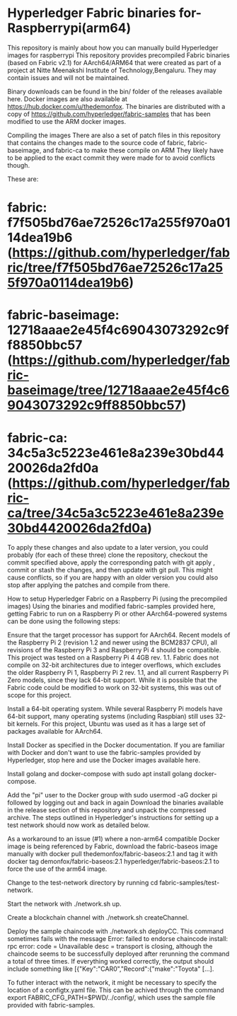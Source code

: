 # Hyperledger Fabric binaries for-Raspberrypi(arm64)
This repository is mainly about how you can manually build Hyperledger images for raspberrypi
This repository provides precompiled Fabric binaries (based on Fabric v2.1) for AArch64/ARM64 that were created as part of a project at Nitte Meenakshi Institute of Technology,Bengaluru. They may contain issues and will not be maintained.

Binary downloads can be found in the bin/ folder of the releases available here. Docker images are also available at https://hub.docker.com/u/thedemonfox.
The binaries are distributed with a copy of https://github.com/hyperledger/fabric-samples that has been modified to use the ARM docker images.

Compiling the images
There are also a set of patch files in this repository that contains the changes made to the source code of fabric, fabric-baseimage, and fabric-ca to make these compile on ARM They likely have to be applied to the exact commit they were made for to avoid conflicts though.

These are:

# fabric: f7f505bd76ae72526c17a255f970a0114dea19b6 (https://github.com/hyperledger/fabric/tree/f7f505bd76ae72526c17a255f970a0114dea19b6)
# fabric-baseimage: 12718aaae2e45f4c69043073292c9ff8850bbc57 (https://github.com/hyperledger/fabric-baseimage/tree/12718aaae2e45f4c69043073292c9ff8850bbc57)
# fabric-ca: 34c5a3c5223e461e8a239e30bd4420026da2fd0a (https://github.com/hyperledger/fabric-ca/tree/34c5a3c5223e461e8a239e30bd4420026da2fd0a)

To apply these changes and also update to a later version, you could probably (for each of these three) clone the repository, checkout the commit specified above, apply the corresponding patch with git apply <patch file>, commit or stash the changes, and then update with git pull. This might cause conflicts, so if you are happy with an older version you could also stop after applying the patches and compile from there.

How to setup Hyperledger Fabric on a Raspberry Pi (using the precompiled images)
Using the binaries and modified fabric-samples provided here, getting Fabric to run on a Raspberry Pi or other AArch64-powered systems can be done using the following steps:

Ensure that the target processor has support for AArch64. Recent models of the Raspberry Pi 2 (revision 1.2 and newer using the BCM2837 CPU), all revisions of the Raspberry Pi 3 and Raspberry Pi 4 should be compatible. This project was tested on a Raspberry Pi 4 4GB rev. 1.1. Fabric does not compile on 32-bit architectures due to integer overflows, which excludes the older Raspberry Pi 1, Raspberry Pi 2 rev. 1.1, and all current Raspberry Pi Zero models, since they lack 64-bit support. While it is possible that the Fabric code could be modified to work on 32-bit systems, this was out of scope for this project.

Install a 64-bit operating system. While several Raspberry Pi models have 64-bit support, many operating systems (including Raspbian) still uses 32-bit kernels. For this project, Ubuntu was used as it has a large set of packages available for AArch64.

Install Docker as specified in the Docker documentation. If you are familiar with Docker and don't want to use the fabric-samples provided by Hyperledger, stop here and use the Docker images available here.

Install golang and docker-compose with sudo apt install golang docker-compose.

  Add the "pi" user to the Docker group with sudo usermod -aG docker pi followed by logging out and back in again
Download the binaries available in the release section of this repository and unpack the compressed archive. The steps outlined in Hyperledger's instructions for setting up a test network should now work as detailed below.

As a workaround to an issue (#1) where a non-arm64 compatible Docker image is being referenced by Fabric, download the fabric-baseos image manually with docker pull thedemonfox/fabric-baseos:2.1 and tag it with docker tag demonfox/fabric-baseos:2.1 hyperledger/fabric-baseos:2.1 to force the use of the arm64 image.

Change to the test-network directory by running cd fabric-samples/test-network.

Start the network with ./network.sh up.

Create a blockchain channel with ./network.sh createChannel.

Deploy the sample chaincode with ./network.sh deployCC. This command sometimes fails with the message Error: failed to endorse chaincode install: rpc error: code = Unavailable desc = transport is closing, although the chaincode seems to be successfully deployed after rerunning the command a total of three times.
If everything worked correctly, the output should include something like [{"Key":"CAR0","Record":{"make":"Toyota" [...].

To futher interact with the network, it might be necessary to specify the location of a configtx.yaml file. This can be achived through the command export FABRIC_CFG_PATH=$PWD/../config/, which uses the sample file provided with fabric-samples.
